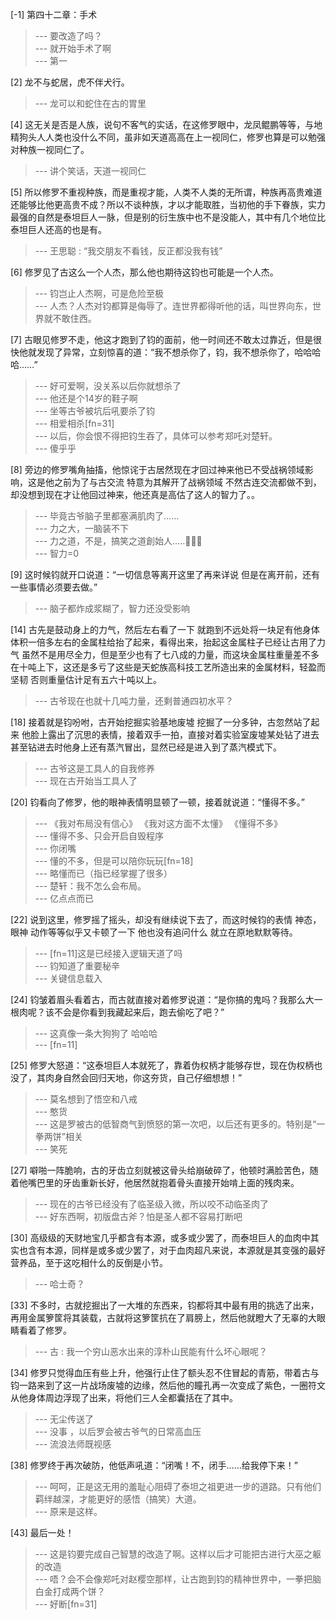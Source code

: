 
[-1] 第四十二章：手术
>--- 要改造了吗？<br>
>--- 就开始手术了啊<br>
>--- 第一<br>

[2] 龙不与蛇居，虎不伴犬行。
>--- 龙可以和蛇住在古的胃里<br>

[4] 这无关是否是人族，说句不客气的实话，在这修罗眼中，龙凤鲲鹏等等，与地精狗头人人类也没什么不同，虽非如天道高高在上一视同仁，修罗也算是可以勉强对种族一视同仁了。
>--- 讲个笑话，天道一视同仁<br>

[5] 所以修罗不重视种族，而是重视才能，人类不人类的无所谓，种族再高贵难道还能够比他更高贵不成？所以不谈种族，才以才能取胜，当初他的手下眷族，实力最强的自然是泰坦巨人一脉，但是别的衍生族中也不是没能人，其中有几个地位比泰坦巨人还高的也是有。
>--- 王思聪 : “我交朋友不看钱，反正都没我有钱”<br>

[6] 修罗见了古这么一个人杰，那么他也期待这钧也可能是一个人杰。
>--- 钧岂止人杰啊，可是危险至极<br>
>--- 人杰？人杰对钧都算是侮辱了。连世界都得听他的话，叫世界向东，世界就不敢住西。<br>

[7] 古眼见修罗不走，他这才跑到了钧的面前，他一时间还不敢太过靠近，但是很快他就发现了异常，立刻惊喜的道：“我不想杀你了，钧，我不想杀你了，哈哈哈哈……”
>--- 好可爱啊，没关系以后你就想杀了<br>
>--- 他还是个14岁的鞋子啊<br>
>--- 坐等古爷被坑后吼要杀了钧<br>
>--- 相爱相杀[fn=31]<br>
>--- 以后，你会恨不得把钧生吞了，具体可以参考郑吒对楚轩。<br>
>--- 傻乎乎<br>

[8] 旁边的修罗嘴角抽搐，他惊诧于古居然现在才回过神来他已不受战祸领域影响，这是他之前为了与古交流 特意为其解开了战祸领域 不然古连交流都做不到，却没想到现在才让他回过神来，他还真是高估了这人的智力了。。
>--- 毕竟古爷脑子里都塞满肌肉了……<br>
>--- 力之大，一脑装不下<br>
>--- 力之道，不是，搞笑之道創始人…..🤦🏻‍♂️<br>
>--- 智力=0<br>

[9] 这时候钧就开口说道：“一切信息等离开这里了再来详说 但是在离开前，还有一些事情必须要去做。”
>--- 脑子都炸成浆糊了，智力还没受影响<br>

[14] 古先是鼓动身上的力气，然后左右看了一下 就跑到不远处将一块足有他身体体积一倍多左右的金属柱给抬了起来，看得出来，抬起这金属柱子已经让古用了力气 虽然不是用尽全力，但是至少也有了七八成的力量，而这块金属柱重量差不多在十吨上下，这还是多亏了这些是天蛇族高科技工艺所造出来的金属材料，轻盈而坚韧 否则重量估计足有五六十吨以上。
>--- 古爷现在也就十几吨力量，还剩普通四初水平？<br>

[18] 接着就是钧吩咐，古开始挖掘实验基地废墟 挖掘了一分多钟，古忽然站了起来 他脸上露出了沉思的表情，接着双手一拍，直接对着实验室废墟某处钻了进去 甚至钻进去时他身上还有蒸汽冒出，显然已经是进入到了蒸汽模式下。
>--- 古爷这是工具人的自我修养<br>
>--- 现在古开始当工具人了<br>

[20] 钧看向了修罗，他的眼神表情明显顿了一顿，接着就说道：“懂得不多。”
>--- 《我对布局没有信心》
《我对这方面不太懂》
《懂得不多》<br>
>--- 懂得不多、只会开启自毁程序<br>
>--- 你闭嘴<br>
>--- 懂的不多，但是可以陪你玩玩[fn=18]<br>
>--- 略懂而已（指已经掌握了很多）<br>
>--- 楚轩：我不怎么会布局。<br>
>--- 亿点点而已<br>

[22] 说到这里，修罗摇了摇头，却没有继续说下去了，而这时候钧的表情 神态，眼神 动作等等似乎又卡顿了一下 他也没有追问什么 就立在原地默默等待。
>--- [fn=11]这是已经接入逻辑天道了吗<br>
>--- 钧知道了重要秘辛<br>
>--- 关键信息载入<br>

[24] 钧皱着眉头看着古，而古就直接对着修罗说道：“是你搞的鬼吗？我那么大一根肉呢？该不会是你看到我藏起来后，跑去偷吃了吧？”
>--- 这真像一条大狗狗了  哈哈哈<br>
>--- [fn=11]<br>

[25] 修罗大怒道：“这泰坦巨人本就死了，靠着伪权柄才能够存世，现在伪权柄也没了，其肉身自然会回归天地，你这夯货，自己仔细想想！”
>--- 莫名想到了悟空和八戒<br>
>--- 憨货<br>
>--- 这是罗被古的低智商气到愤怒的第一次吧，以后还有更多的。特别是“一拳两饼”相关<br>
>--- 笑死<br>

[27] 噼啪一阵脆响，古的牙齿立刻就被这骨头给崩破碎了，他顿时满脸苦色，随着他嘴巴里的牙齿重新长好，他居然就抱着骨头直接开始啃上面的残肉来。
>--- 现在的古爷已经没有了临圣级入微，所以咬不动临圣肉了<br>
>--- 好东西啊，初版盘古斧？怕是圣人都不容易打断吧<br>

[30] 高级级的天财地宝几乎都含有本源，或多或少罢了，而泰坦巨人的血肉中其实也含有本源，同样是或多或少罢了，对于血肉超凡来说，本源就是其变强的最好营养品，至于这吃相什么的反倒是小节。
>--- 哈士奇？<br>

[33] 不多时，古就挖掘出了一大堆的东西来，钧都将其中最有用的挑选了出来，再用金属箩筐将其装载，古就将这箩筐抗在了肩膀上，然后他就瞪大了无辜的大眼睛看着了修罗。
>--- 古 : 我一个穷山恶水出来的淳朴山民能有什么坏心眼呢？<br>

[34] 修罗只觉得血压有些上升，他强行止住了额头忍不住冒起的青筋，带着古与钧一路来到了这一片战场废墟的边缘，然后他的瞳孔再一次变成了紫色，一圈符文从他身体周边浮现了出来，将他们三人全都囊括在了其中。
>--- 无尘传送了<br>
>--- 没事 ，以后罗会被古爷气的日常高血压<br>
>--- 流浪法师既视感<br>

[38] 修罗终于再次破防，他低声吼道：“闭嘴！不，闭手……给我停下来！”
>--- 呵呵，正是这无用的羞耻心阻碍了泰坦之祖更进一步的道路。只有他们羁绊越深，才能更好的感悟（搞笑）大道。<br>
>--- 原来是这样。<br>

[43] 最后一处！
>--- 这是钧要完成自己智慧的改造了啊。这样以后才可能把古进行大巫之躯的改造<br>
>--- 唔？会不会像郑吒对赵樱空那样，让古跑到钧的精神世界中，一拳把脑白金打成两个饼？<br>
>--- 好断[fn=31]<br>
